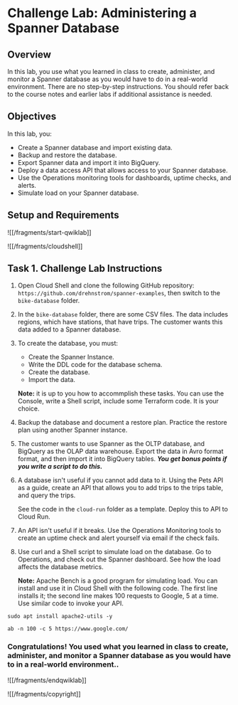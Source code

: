 # Challenge Lab: Administering a Spanner Database

## Overview

In this lab, you use what you learned in class to create, administer, and monitor a Spanner database as you would have to do in a real-world environment. There are no step-by-step instructions. You should refer back to the course notes and earlier labs if additional assistance is needed. 

## Objectives

In this lab, you:
* Create a Spanner database and import existing data.
* Backup and restore the database.
* Export Spanner data and import it into BigQuery.
* Deploy a data access API that allows access to your Spanner database.
* Use the Operations monitoring tools for dashboards, uptime checks, and alerts.
* Simulate load on your Spanner database.


## Setup and Requirements

![[/fragments/start-qwiklab]]


![[/fragments/cloudshell]]



## Task 1. Challenge Lab Instructions


1. Open Cloud Shell and clone the following GitHub repository: `https://github.com/drehnstrom/spanner-examples`, then switch to the `bike-database` folder. 

2. In the `bike-database` folder, there are some CSV files. The data includes regions, which have stations, that have trips. The customer wants this data added to a Spanner database. 

3. To create the database, you must:
     * Create the Spanner Instance.
     * Write the DDL code for the database schema.
     * Create the database.
     * Import the data. 

     __Note:__ it is up to you how to accommplish these tasks. You can use the Console, write a Shell script, include some Terraform code. It is your choice. 

4. Backup the database and document a restore plan. Practice the restore plan using another Spanner instance. 

5. The customer wants to use Spanner as the OLTP database, and BigQuery as the OLAP data warehouse. Export the data in Avro format format, and then import it into BigQuery tables. ___You get bonus points if you write a script to do this.___ 

6. A database isn't useful if you cannot add data to it. Using the Pets API as a guide, create an API that allows you to add trips to the trips table, and query the trips. <div></div>See the code in the `cloud-run` folder as a template. Deploy this to API to Cloud Run. 

7. An API isn't useful if it breaks. Use the Operations Monitoring tools to create an uptime check and alert yourself via email if the check fails. 

8. Use curl and a Shell script to simulate load on the database. Go to Operations, and check out the Spanner dashboard. See how the load affects the database metrics.

     __Note:__ Apache Bench is a good program for simulating load. You can install and use it in Cloud Shell with the following code. The first line installs it; the second line makes 100 requests to Google, 5 at a time. Use similar code to invoke your API. 

```
sudo apt install apache2-utils -y

ab -n 100 -c 5 https://www.google.com/
```

### **Congratulations!** You used what you learned in class to create, administer, and monitor a Spanner database as you would have to in a real-world environment..


![[/fragments/endqwiklab]]

![[/fragments/copyright]]

